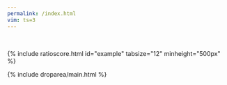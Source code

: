```yaml
---
permalink: /index.html
vim: ts=3
---
```


<div style="height:18px;"></div>

{% include ratioscore.html id="example" tabsize="12" minheight="500px" %}
<script type="application/x-ratioscore" id="example">
**dtime	**ratio
*	*Iclars
*	*ref:G3
1	1
0.75	3
0.5	11/4H
0.5	_11/4
1.25	_5/2h
1.25	0
1	7/2
0.5	4/3
*-	*-
</script>

{% include droparea/main.html %}



